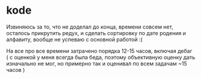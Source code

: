 # kode

Извиняюсь за то, что не доделал до конца, времени совсем нет, осталось прикрутить редух, и сделать сортировку по дате родения и алфавиту, вообще не успеваю с основной работой :(

На все про все времени затрачено порядка 12-15 часов, включая дебаг ( с оценкой у меня всегда была беда, поэтому объективную оценку дать изначально не мог, но примерно так и оценивал по всем задачам ~15 часов )